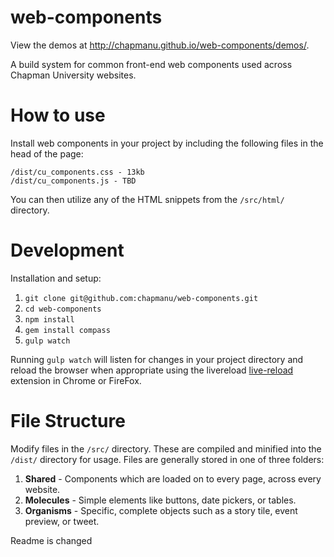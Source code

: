 # web-components

View the demos at http://chapmanu.github.io/web-components/demos/.

A build system for common front-end web components used across Chapman University websites.

# How to use

Install web components in your project by including the following files in the head of the page:

```
/dist/cu_components.css - 13kb
/dist/cu_components.js - TBD
```

You can then utilize any of the HTML snippets from the `/src/html/` directory. 


# Development

Installation and setup:

1. `git clone git@github.com:chapmanu/web-components.git`
2. `cd web-components`
3.  `npm install`
4.  `gem install compass`
5.  `gulp watch`

Running `gulp watch` will listen for changes in your project directory and reload the browser when appropriate using the livereload [live-reload](https://chrome.google.com/webstore/detail/livereload/jnihajbhpnppcggbcgedagnkighmdlei?hl=en) extension in Chrome or FireFox.

# File Structure

Modify files in the `/src/` directory. These are compiled and minified into the `/dist/` directory for usage. Files are generally stored in one of three folders:

1. **Shared** - Components which are loaded on to every page, across every website. 
2. **Molecules** - Simple elements like buttons, date pickers, or tables.
3. **Organisms** - Specific, complete objects such as a story tile, event preview, or tweet.

Readme is changed
